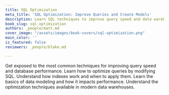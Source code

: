 ```yaml
---
title: SQL Optimization
meta_title: 'SQL Optimization: Improve Queries and Create Models'
description: Learn SQL techniques to improve query speed and data warehouse performance.
book_slug: sql-optimization
authors: _people/matt.md
cover_image: "/assets/images/book-covers/sql-optimization.png"
main_color: ''
is_featured: false
reviewers: _people/blake.md

---
```

Get exposed to the most common techniques for improving query speed and database performance. Learn how to optimize queries by modifying SQL. Understand how indexes work and when to apply them. Learn the basics of data modeling and how it impacts performance. Understand the optimization techniques available in modern data warehouses.